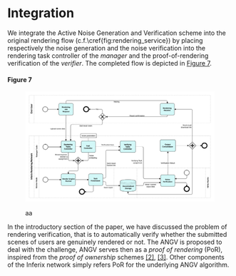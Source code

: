 # Integration

We integrate the Active Noise Generation and Verification scheme into the original rendering flow (c.f.\cref{fig:rendering\_service}) by placing respectively the noise generation and the noise verification into the rendering task controller of the _manager_ and the proof-of-rendering verification of the _verifier_. The completed flow is depicted in [Figure 7](#fig_rendering_flow_with_angv).

#### Figure 7 <a id="fig_rendering_flow_with_angv"></a>
<figure><img src="../../.gitbook/assets/rendering-service-with-angv.svg" alt=""><figcaption><p>aa</p></figcaption></figure>

In the introductory section of the paper, we have discussed the problem of rendering verification, that is to automatically verify whether the submitted scenes of users are genuinely rendered or not. The ANGV is proposed to deal with the challenge, ANGV serves then as a _proof of rendering_ (PoR), inspired from the _proof of ownership_ schemes [[2]](/inferix-whitepaper/references.md#2), [[3]](/inferix-whitepaper/references.md#3). Other components of the Inferix network simply refers PoR for the underlying ANGV algorithm.

